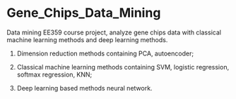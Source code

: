 # Gene_Chips_Data_Mining
Data mining EE359 course project, analyze gene chips data with classical machine learning methods and deep learning methods.

1. Dimension reduction methods containing PCA, autoencoder;

2. Classical machine learning methods containing SVM, logistic regression, softmax regression, KNN;

3. Deep learning based methods neural network.
